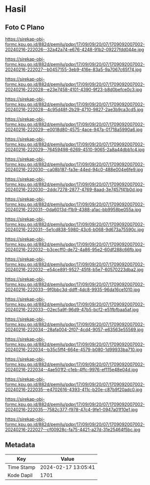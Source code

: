 # Hasil

## Foto C Plano

https://sirekap-obj-formc.kpu.go.id/882d/pemilu/pdpr/17/09/09/20/07/1709092007002-20240216-222026--32a42a74-e676-4248-91b2-09227fdd044e.jpg

https://sirekap-obj-formc.kpu.go.id/882d/pemilu/pdpr/17/09/09/20/07/1709092007002-20240216-222027--b0457155-3eb9-416e-83a5-9a7067c65f74.jpg

https://sirekap-obj-formc.kpu.go.id/882d/pemilu/pdpr/17/09/09/20/07/1709092007002-20240216-222028--e23e7458-4101-4390-9f23-b8d0befce0c3.jpg

https://sirekap-obj-formc.kpu.go.id/882d/pemilu/pdpr/17/09/09/20/07/1709092007002-20240216-222028--4c95d48f-2b29-4710-9827-2ae3b9ca3cd5.jpg

https://sirekap-obj-formc.kpu.go.id/882d/pemilu/pdpr/17/09/09/20/07/1709092007002-20240216-222029--e0018d80-4575-4ace-947a-01718a5990a6.jpg

https://sirekap-obj-formc.kpu.go.id/882d/pemilu/pdpr/17/09/09/20/07/1709092007002-20240216-222029--76459498-6269-4510-9065-2a8a44dbb1c4.jpg

https://sirekap-obj-formc.kpu.go.id/882d/pemilu/pdpr/17/09/09/20/07/1709092007002-20240216-222030--ca08b187-fa3e-44ed-94c0-488e004e6fe9.jpg

https://sirekap-obj-formc.kpu.go.id/882d/pemilu/pdpr/17/09/09/20/07/1709092007002-20240216-222030--2ddc7278-2877-4769-8aad-3e7457f41b0d.jpg

https://sirekap-obj-formc.kpu.go.id/882d/pemilu/pdpr/17/09/09/20/07/1709092007002-20240216-222031--0da6013d-f1b9-4388-a1ac-bb9958be055a.jpg

https://sirekap-obj-formc.kpu.go.id/882d/pemilu/pdpr/17/09/09/20/07/1709092007002-20240216-222031--5e1cd838-5980-43c6-b068-9d673a75590c.jpg

https://sirekap-obj-formc.kpu.go.id/882d/pemilu/pdpr/17/09/09/20/07/1709092007002-20240216-222032--b3cecff0-de72-4a86-95e2-60df288c66fb.jpg

https://sirekap-obj-formc.kpu.go.id/882d/pemilu/pdpr/17/09/09/20/07/1709092007002-20240216-222032--e54ce891-9527-45f8-b5e7-60570223dba2.jpg

https://sirekap-obj-formc.kpu.go.id/882d/pemilu/pdpr/17/09/09/20/07/1709092007002-20240216-222033--9f0bbc3d-ddff-4dc8-9935-96da16ce1010.jpg

https://sirekap-obj-formc.kpu.go.id/882d/pemilu/pdpr/17/09/09/20/07/1709092007002-20240216-222033--02ec5a9f-96d9-47b5-bcf2-e51fbfbaa5af.jpg

https://sirekap-obj-formc.kpu.go.id/882d/pemilu/pdpr/17/09/09/20/07/1709092007002-20240216-222034--28afa004-2f07-4cd4-9057-e63563e55569.jpg

https://sirekap-obj-formc.kpu.go.id/882d/pemilu/pdpr/17/09/09/20/07/1709092007002-20240216-222034--b35c5ff4-664e-4579-b080-1d99933ba710.jpg

https://sirekap-obj-formc.kpu.go.id/882d/pemilu/pdpr/17/09/09/20/07/1709092007002-20240216-222034--4ae501f2-c1eb-4ffc-9976-ef115e48e04d.jpg

https://sirekap-obj-formc.kpu.go.id/882d/pemilu/pdpr/17/09/09/20/07/1709092007002-20240216-222035--e4702616-4393-411c-b20e-c87b9f20adc0.jpg

https://sirekap-obj-formc.kpu.go.id/882d/pemilu/pdpr/17/09/09/20/07/1709092007002-20240216-222035--7582c377-f978-47c4-9fe1-0947a01f10e1.jpg

https://sirekap-obj-formc.kpu.go.id/882d/pemilu/pdpr/17/09/09/20/07/1709092007002-20240216-222027--cf00928c-fa75-4421-a27d-31e25464f5bc.jpg


## Metadata

| Key        | Value               |
| ---------- | ------------------- |
| Time Stamp | 2024-02-17 13:05:41 |
| Kode Dapil | 1701                |



